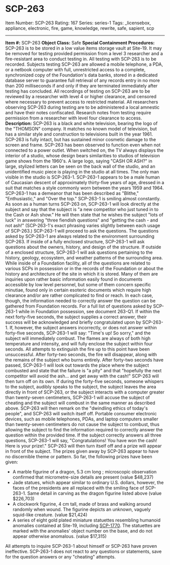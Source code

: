 # SCP-263
Item Number: SCP-263
Rating: 167
Series: series-1
Tags: _licensebox, appliance, electronic, fire, game, knowledge, rewrite, safe, sapient, scp

---

**Item #:** SCP-263
**Object Class:** Safe
**Special Containment Procedures:** SCP-263 is to be stored in a low value items storage vault at Site-19. It may be removed for testing provided permission from a level 3 researcher and a fire-resistant area to conduct testing in. All testing with SCP-263 is to be recorded. Subjects testing SCP-263 are allowed a mobile telephone, a PDA, or a netbook computer with full, unrestricted access to a complete, synchronized copy of the Foundation's data banks, stored in a dedicated database server to guarantee full retrieval of any records entry in no more than 200 milliseconds if and only if they are terminated immediately after testing has concluded.
All recordings of testing on SCP-263 are to be reviewed by a researcher with level 4 or higher clearance, and censored where necessary to prevent access to restricted material. All researchers observing SCP-263 during testing are to be administered a local amnestic and have their notes confiscated. Research notes from testing require permission from a researcher with level four clearance to access.
**Description:** SCP-263 is a black and white television, bearing the logo of the "THOMSON" company. It matches no known model of television, but has a similar style and construction to televisions built in the year 1961. SCP-263 is fully intact, but has sustained minor cosmetic damage to the screen and frame. SCP-263 has been observed to function even when not connected to a power outlet.
When switched on, the TV always displays the interior of a studio, whose design bears similarities to studios of television game shows from the 1960's. A large logo, saying "CASH OR ASH?" in large, stylized letters can be seen on the back wall of the studio, and an unidentified music piece is playing in the studio at all times.
The only man visible in the studio is SCP-263-1.
SCP-263-1 appears to be a male human of Caucasian descent of approximately thirty-five years of age, dressed in a suit that matches a style commonly worn between the years 1959 and 1964. SCP-263-1 has a demeanor that has been described as "Blithe," "Enthusiastic," and "Over the top." SCP-263-1 is smiling almost constantly. As soon as a human turns SCP-263 on, SCP-263-1 will look directly at the subject and say that the subject is "a new competitor who just tuned in to the Cash or Ash show." He will then state that he wishes the subject "lots of luck" in answering "three fiendish questions" and "getting the cash - and not ash!" (SCP-263-1's exact phrasing varies slightly between each usage of SCP-263.)
SCP-263-1 will proceed to ask the questions. The questions asked by SCP-263-1 are always related to the environment surrounding SCP-263. If inside of a fully enclosed structure, SCP-263-1 will ask questions about the owners, history, and design of the structure. If outside of a enclosed structure, SCP-263-1 will ask questions pertaining to the history, geology, ecosystem, and weather patterns of the surrounding area.
While inside of a Foundation facility, all of the questions are related to various SCPs in possession or in the records of the Foundation or about the history and architecture of the site in which it is stored. Many of them are inquiries upon rather basic information easily found in documents accessible by low level personnel, but some of them concern specific minutiae, found only in certain esoteric documents which require high clearance and/or are rather complicated to find or reach. In each case, though, the information needed to correctly answer the question can be gathered from Foundation records. For a full list of questions asked by SCP-263-1 while in Foundation possession, see document 263-Q1.
If within the next forty-five seconds, the subject supplies a correct answer, their success will be acknowledged and briefly congratulated upon by SCP-263-1.
If, however, the subject answers incorrectly, or does not answer within forty-five seconds, SCP-263-1 will say: "Time's up! So sorry," and the subject will immediately combust. The flames are always of both high temperature and intensity, and will fully enclose the subject within four seconds. All attempts to extinguish the fire up to this point have been unsuccessful. After forty-two seconds, the fire will disappear, along with the remains of the subject who burns entirely. After forty-two seconds have passed, SCP-263-1 will look out towards the place where the subject combusted and state that the failure is "a pity" and that "hopefully the next competitor will avoid the ash… and get away with the cash!" SCP-263 will then turn off on its own.
If during the forty-five seconds, someone whispers to the subject, audibly speaks to the subject, the subject leaves the area directly in front of SCP-263, or the subject interacts with a computer greater than twenty-seven centimeters, SCP-263-1 will accuse the subject of cheating and the subject will combust in the same manner as described above. SCP-263 will then remark on the "dwindling ethics of today's people", and SCP-263 will switch itself off. Portable consumer electronic devices, such as mobile telephones, PDAs, and laptop computers smaller than twenty-seven centimeters do not cause the subject to combust, thus allowing the subject to find the information required to correctly answer the question within the provided time.
If the subject correctly answers all three questions, SCP-263-1 will say, "Congratulations! You have won the cash! Here is your prize!." SCP-263 will then turn itself off and a prize will appear in front of the subject.
The prizes given away by SCP-263 appear to have no discernible theme or pattern. So far, the following prizes have been given:
  * A marble figurine of a dragon, 5.3 cm long ; microscopic observation confirmed that micrometre-size details are present (value $48,237)
  * Jade statues, which appear similar to ordinary U.S. dollars, however, the faces of the presidents are all replaced with the smiling face of SCP-263-1. Same detail in carving as the dragon figurine listed above (value $226,703)
  * A clockwork figurine, 4 cm tall, made of brass and walking around randomly when wound. The figurine depicts an unknown, vaguely squid-like creature. (value $21,424)
  * A series of eight gold plated miniature statuettes resembling humanoid anomalies contained at Site-19, including [SCP-1770](/scp-1770). The statuettes are marked with the anomalies' object number on the base, and do not appear otherwise anomalous. (value $17,315)

All attempts to inquire SCP-263-1 about himself or SCP-263 have proven ineffective. SCP-263-1 does not react to any questions or statements, save for the question answers or any "cheating" attempts.